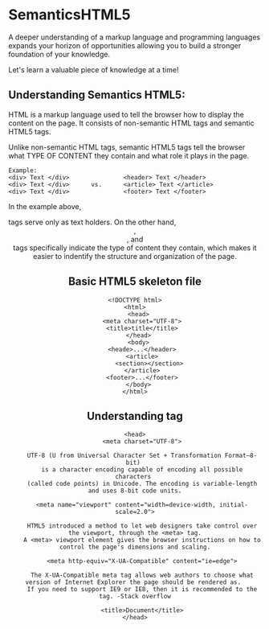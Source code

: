 # SemanticsHTML5
A deeper understanding of a markup language and programming languages expands your horizon of opportunities allowing you to build a stronger foundation of your knowledge.

Let's learn a valuable piece of knowledge at a time!

## Understanding Semantics HTML5:
HTML is a markup language used to tell the browser how to display the content on the page. It consists of non-semantic HTML tags and semantic HTML5 tags.

Unlike non-semantic HTML tags, semantic HTML5 tags tell the browser what TYPE OF CONTENT they contain and what role it plays in the page. 
```
Example:
<div> Text </div>               <header> Text </header>
<div> Text </div>      vs.      <article> Text </article>
<div> Text </div>               <footer> Text </footer>
```
In the example above, <div> tags serve only as text holders. On the other hand, <header>, <article>, and <footer> tags specifically indicate the type of content they contain, which makes it easier to indentify the structure and organization of the page.

## Basic HTML5 skeleton file
```
<!DOCTYPE html>
<html>
  <head>
    <meta charset="UTF-8">
    <title>title</title>
  </head>
  <body>
    <heade>...</header>
    <article>
        <section></section>
    </article>
    <footer>...</footer>
  </body>
</html>
```

## Understanding *<head>* tag
```
<head>
    <meta charset="UTF-8">
```
        UTF-8 (U from Universal Character Set + Transformation Format—8-bit) 
        is a character encoding capable of encoding all possible characters 
        (called code points) in Unicode. The encoding is variable-length and uses 8-bit code units.
```
    <meta name="viewport" content="width=device-width, initial-scale=2.0">
```
        HTML5 introduced a method to let web designers take control over the viewport, through the <meta> tag.
        A <meta> viewport element gives the browser instructions on how to control the page's dimensions and scaling.

```
    <meta http-equiv="X-UA-Compatible" content="ie=edge">
```  
        The X-UA-Compatible meta tag allows web authors to choose what version of Internet Explorer the page should be rendered as. 
        If you need to support IE9 or IE8, then it is recommended to the tag. -Stack overflow
```
    <title>Document</title>
</head>
```